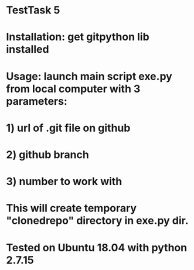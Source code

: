 # TestTask 5
# Installation: get gitpython lib installed
# Usage: launch main script exe.py from local computer with 3 parameters:
# 1) url of .git file on github
# 2) github branch
# 3) number to work with
# This will create temporary "clonedrepo" directory in exe.py dir.

# Tested on Ubuntu 18.04 with python 2.7.15

